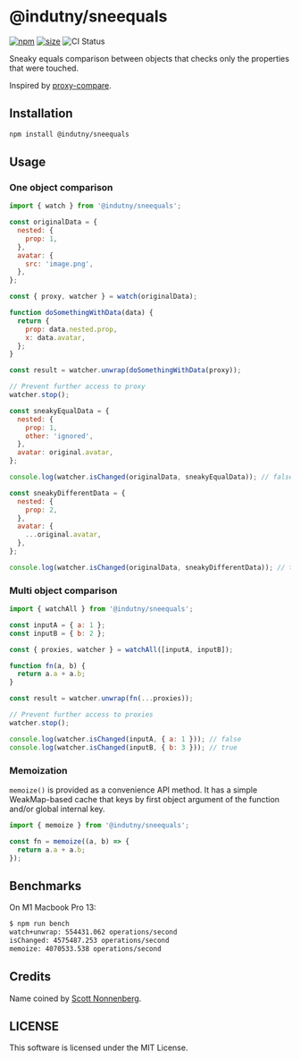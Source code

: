 # @indutny/sneequals

[![npm](https://img.shields.io/npm/v/@indutny/sneequals)](https://www.npmjs.com/package/@indutny/sneequals)
[![size](https://img.shields.io/bundlephobia/minzip/@indutny/sneequals)](https://bundlephobia.com/result?p=@indutny/sneequals)
![CI Status](https://github.com/indutny/sneequals/actions/workflows/test.yml/badge.svg)

Sneaky equals comparison between objects that checks only the properties that
were touched.

Inspired by [proxy-compare](https://github.com/dai-shi/proxy-compare).

## Installation

```sh
npm install @indutny/sneequals
```

## Usage

### One object comparison

```js
import { watch } from '@indutny/sneequals';

const originalData = {
  nested: {
    prop: 1,
  },
  avatar: {
    src: 'image.png',
  },
};

const { proxy, watcher } = watch(originalData);

function doSomethingWithData(data) {
  return {
    prop: data.nested.prop,
    x: data.avatar,
  };
}

const result = watcher.unwrap(doSomethingWithData(proxy));

// Prevent further access to proxy
watcher.stop();

const sneakyEqualData = {
  nested: {
    prop: 1,
    other: 'ignored',
  },
  avatar: original.avatar,
};

console.log(watcher.isChanged(originalData, sneakyEqualData)); // false

const sneakyDifferentData = {
  nested: {
    prop: 2,
  },
  avatar: {
    ...original.avatar,
  },
};

console.log(watcher.isChanged(originalData, sneakyDifferentData)); // true
```

### Multi object comparison

```js
import { watchAll } from '@indutny/sneequals';

const inputA = { a: 1 };
const inputB = { b: 2 };

const { proxies, watcher } = watchAll([inputA, inputB]);

function fn(a, b) {
  return a.a + a.b;
}

const result = watcher.unwrap(fn(...proxies));

// Prevent further access to proxies
watcher.stop();

console.log(watcher.isChanged(inputA, { a: 1 })); // false
console.log(watcher.isChanged(inputB, { b: 3 })); // true
```

### Memoization

`memoize()` is provided as a convenience API method. It has a simple
WeakMap-based cache that keys by first object argument of the function and/or
global internal key.

```js
import { memoize } from '@indutny/sneequals';

const fn = memoize((a, b) => {
  return a.a + a.b;
});
```

## Benchmarks

On M1 Macbook Pro 13:

```sh
$ npm run bench
watch+unwrap: 554431.062 operations/second
isChanged: 4575487.253 operations/second
memoize: 4070533.538 operations/second
```

## Credits

Name coined by [Scott Nonnenberg](https://github.com/scottnonnenberg/).

## LICENSE

This software is licensed under the MIT License.
